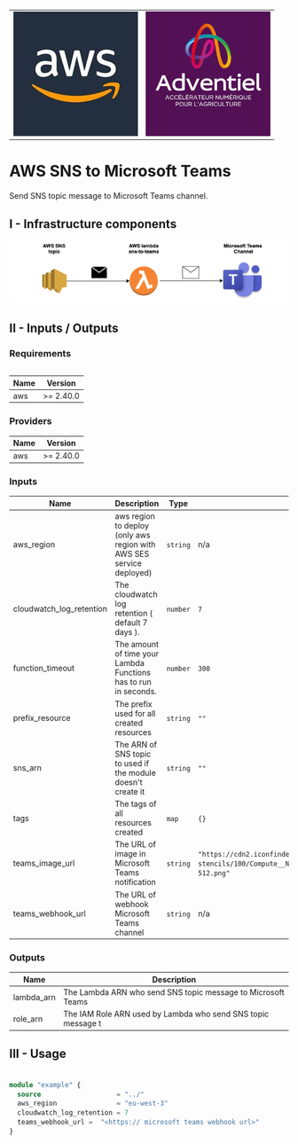 <table>
  <tr>
    <td style="text-align: center; vertical-align: middle;"><img src="_docs/logo_aws.jpg"/></td>
    <td style="text-align: center; vertical-align: middle;"><img src="_docs/logo_adv.jpg"/></td>
  </tr>
<table>

# AWS SNS to Microsoft Teams

Send SNS topic message to Microsoft Teams channel.

## I - Infrastructure components

![alt text](_docs/diagram.png)

## II - Inputs / Outputs

### Requirements

| Name | Version |
|------|---------|
| aws | >= 2.40.0 |

### Providers

| Name | Version |
|------|---------|
| aws | >= 2.40.0 |

### Inputs

| Name | Description | Type | Default | Required |
|------|-------------|------|---------|:--------:|
| aws\_region | aws region to deploy (only aws region with AWS SES service deployed) | `string` | n/a | yes |
| cloudwatch\_log\_retention | The cloudwatch log retention ( default 7 days ). | `number` | `7` | no |
| function\_timeout | The amount of time your Lambda Functions has to run in seconds. | `number` | `300` | no |
| prefix\_resource | The prefix used for all created resources | `string` | `""` | no |
| sns\_arn | The ARN of SNS topic to used if the module doesn't create it | `string` | `""` | no |
| tags | The tags of all resources created | `map` | `{}` | no |
| teams\_image\_url | The URL of image in Microsoft Teams notification | `string` | `"https://cdn2.iconfinder.com/data/icons/amazon-aws-stencils/100/Compute__Networking_copy_Amazon_VPC_Internet_Gateway-512.png"` | no |
| teams\_webhook\_url | The URL of webhook Microsoft Teams channel | `string` | n/a | yes |

### Outputs

| Name | Description |
|------|-------------|
| lambda\_arn | The Lambda ARN who send SNS topic message to Microsoft Teams |
| role\_arn | The IAM Role ARN used by Lambda who send SNS topic message t

## III - Usage

```terraform

module "example" {
  source                   = "../"
  aws_region               = "eu-west-3"
  cloudwatch_log_retention = 7
  teams_webhook_url =  "<https:// microsoft teams webhook url>"
}

```
